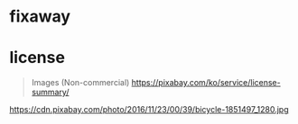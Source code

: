 # fixaway

# license

> Images (Non-commercial)
> https://pixabay.com/ko/service/license-summary/

https://cdn.pixabay.com/photo/2016/11/23/00/39/bicycle-1851497_1280.jpg
